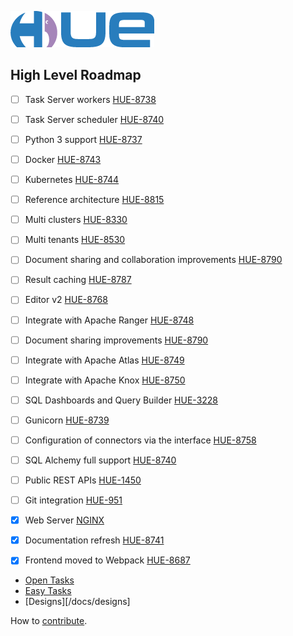 ![alt text](https://raw.githubusercontent.com/cloudera/hue/master/docs/images/hue_logo.png "Hue Logo")

High Level Roadmap
------------------

* [ ] Task Server workers [HUE-8738](https://issues.cloudera.org/browse/HUE-8738)
* [ ] Task Server scheduler [HUE-8740](https://issues.cloudera.org/browse/HUE-8740)
* [ ] Python 3 support [HUE-8737](https://issues.cloudera.org/browse/HUE-8737)
* [ ] Docker [HUE-8743](https://issues.cloudera.org/browse/HUE-8743)
* [ ] Kubernetes [HUE-8744](https://issues.cloudera.org/browse/HUE-8744)
* [ ] Reference architecture [HUE-8815](https://issues.cloudera.org/browse/HUE-8815)
* [ ] Multi clusters [HUE-8330](https://issues.cloudera.org/browse/HUE-8330)
* [ ] Multi tenants [HUE-8530](https://issues.cloudera.org/browse/HUE-8530)
* [ ] Document sharing and collaboration improvements [HUE-8790](https://issues.cloudera.org/browse/HUE-8790)
* [ ] Result caching [HUE-8787](https://issues.cloudera.org/browse/HUE-8787)
* [ ] Editor v2 [HUE-8768](https://issues.cloudera.org/browse/HUE-8768)
* [ ] Integrate with Apache Ranger [HUE-8748](https://issues.cloudera.org/browse/HUE-8748)
* [ ] Document sharing improvements [HUE-8790](https://issues.cloudera.org/browse/HUE-8790)
* [ ] Integrate with Apache Atlas [HUE-8749](https://issues.cloudera.org/browse/HUE-8749)
* [ ] Integrate with Apache Knox [HUE-8750](https://issues.cloudera.org/browse/HUE-8750)
* [ ] SQL Dashboards and Query Builder [HUE-3228](https://issues.cloudera.org/browse/HUE-3228)
* [ ] Gunicorn [HUE-8739](https://issues.cloudera.org/browse/HUE-8739)
* [ ] Configuration of connectors via the interface [HUE-8758](https://issues.cloudera.org/browse/HUE-8758)
* [ ] SQL Alchemy full support [HUE-8740](https://issues.cloudera.org/browse/HUE-8740)
* [ ] Public REST APIs [HUE-1450](https://issues.cloudera.org/browse/HUE-1450)
* [ ] Git integration [HUE-951](https://issues.cloudera.org/browse/HUE-951)

* [x] Web Server [NGINX](http://gethue.com/using-nginx-to-speed-up-hue-3-8-0/)
* [x] Documentation refresh [HUE-8741](https://issues.cloudera.org/browse/HUE-8741)
* [x] Frontend moved to Webpack [HUE-8687](https://issues.cloudera.org/browse/HUE-8687)


* [Open Tasks](https://issues.cloudera.org/projects/HUE/issues)
* [Easy Tasks](https://issues.cloudera.org/browse/HUE-8745?filter=10431)
* [Designs][/docs/designs]

How to [contribute](CONTRIBUTING.md).
